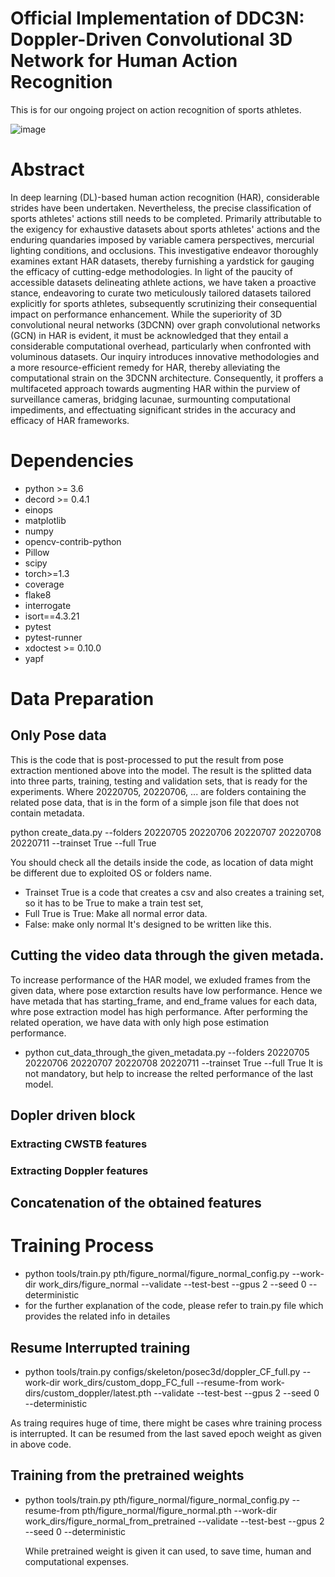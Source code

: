 # Official Implementation of DDC3N: Doppler-Driven Convolutional 3D Network for Human Action Recognition
 This is for our ongoing project on action recognition of sports athletes.
 
![image](https://github.com/muxiddin19/DDC3N--Doppler-Driven-Convolutional-3D-Network-for-Human-Action-Recognition/assets/54941476/d6b447f2-0b35-41fc-877a-93dc3203fb52)

# Abstract

In deep learning (DL)-based human action recognition (HAR), considerable strides have been undertaken. Nevertheless, the precise classification of sports athletes' actions still needs to be completed. Primarily attributable to the exigency for exhaustive datasets about sports athletes' actions and the enduring quandaries imposed by variable camera perspectives, mercurial lighting conditions, and occlusions. This investigative endeavor thoroughly examines extant HAR datasets, thereby furnishing a yardstick for gauging the efficacy of cutting-edge methodologies. In light of the paucity of accessible datasets delineating athlete actions, we have taken a proactive stance, endeavoring to curate two meticulously tailored datasets tailored explicitly for sports athletes, subsequently scrutinizing their consequential impact on performance enhancement.
While the superiority of 3D convolutional neural networks (3DCNN) over graph convolutional networks (GCN) in HAR is evident, it must be acknowledged that they entail a considerable computational overhead, particularly when confronted with voluminous datasets. Our inquiry introduces innovative methodologies and a more resource-efficient remedy for HAR, thereby alleviating the computational strain on the 3DCNN architecture. Consequently, it proffers a multifaceted approach towards augmenting HAR within the purview of surveillance cameras, bridging lacunae, surmounting computational impediments, and effectuating significant strides in the accuracy and efficacy of HAR frameworks.

# Dependencies
- python >= 3.6
- decord >= 0.4.1
- einops
- matplotlib
- numpy
- opencv-contrib-python
- Pillow
- scipy
- torch>=1.3
- coverage
- flake8
- interrogate
- isort==4.3.21
- pytest
- pytest-runner
- xdoctest >= 0.10.0
- yapf

# Data Preparation 
## Only Pose data

This is the code that is post-processed to put the result from pose extraction mentioned above into the model. The result is the splitted data into three parts, training, testing and validation sets, that is ready for the experiments. Where 20220705, 20220706, ... are folders containing the related pose data, that is in the form of a simple json file that does not contain metadata.

python create_data.py --folders 20220705 20220706 20220707 20220708 20220711 --trainset True --full True 

You should check all the details inside the code, as location of data might be different due to exploited OS or folders name.

- Trainset True is a code that creates a csv and also creates a training set, so it has to be True to make a train test set,
- Full True is True: Make all normal error data.
- False: make only normal It's designed to be written like this.

## Cutting the video data through the given metada.
To increase performance of the HAR model, we exluded frames from the given data, where pose extarction results have low performance. Hence we have metada that has starting_frame, and end_frame values for each data, whre pose extraction model has high performance. After performing the related operation, we have data with only high pose estimation performance.

- python cut_data_through_the given_metadata.py --folders 20220705 20220706 20220707 20220708 20220711 --trainset True --full True 
It is not mandatory, but help to increase the relted performance of the last model.

## Dopler driven block

### Extracting CWSTB features

### Extracting Doppler features

## Concatenation of the obtained features

# Training Process
- python tools/train.py pth/figure_normal/figure_normal_config.py --work-dir work_dirs/figure_normal --validate --test-best --gpus 2 --seed 0 --deterministic
- for the further explanation of the code, please refer to train.py file which provides the related info in detailes
  
## Resume Interrupted training
- python tools/train.py configs/skeleton/posec3d/doppler_CF_full.py --work-dir work_dirs/custom_dopp_FC_full --resume-from work-dirs/custom_doppler/latest.pth --validate --test-best --gpus 2 --seed 0 --deterministic

As traing requires huge of time, there might be cases whre training process is interrupted. It can be resumed from the last saved epoch weight as given in above code.

## Training from the pretrained weights

- python tools/train.py pth/figure_normal/figure_normal_config.py --resume-from pth/figure_normal/figure_normal.pth --work-dir work_dirs/figure_normal_from_pretrained --validate --test-best --gpus 2 --seed 0 --deterministic

   While pretrained weight is given it can used, to save time, human and computational expenses.
